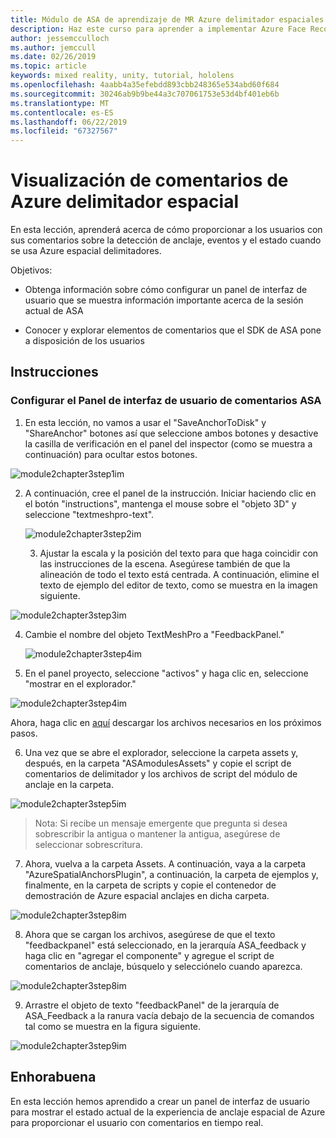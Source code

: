 ```yaml
---
title: Módulo de ASA de aprendizaje de MR Azure delimitador espaciales en HoloLens 2
description: Haz este curso para aprender a implementar Azure Face Recognition dentro de una aplicación de realidad mixta.
author: jessemcculloch
ms.author: jemccull
ms.date: 02/26/2019
ms.topic: article
keywords: mixed reality, unity, tutorial, hololens
ms.openlocfilehash: 4aabb4a35efebdd893cbb248365e534abd60f684
ms.sourcegitcommit: 30246ab9b9be44a3c707061753e53d4bf401eb6b
ms.translationtype: MT
ms.contentlocale: es-ES
ms.lasthandoff: 06/22/2019
ms.locfileid: "67327567"
---
```

# <a name="displaying-azure-spatial-anchor-feedback"></a>Visualización de comentarios de Azure delimitador espacial

En esta lección, aprenderá acerca de cómo proporcionar a los usuarios con sus comentarios sobre la detección de anclaje, eventos y el estado cuando se usa Azure espacial delimitadores.

Objetivos:

* Obtenga información sobre cómo configurar un panel de interfaz de usuario que se muestra información importante acerca de la sesión actual de ASA

* Conocer y explorar elementos de comentarios que el SDK de ASA pone a disposición de los usuarios

  

## <a name="instructions"></a>Instrucciones

### <a name="set-up-asa-feedback-ui-panel"></a>Configurar el Panel de interfaz de usuario de comentarios ASA

1. En esta lección, no vamos a usar el "SaveAnchorToDisk" y "ShareAnchor" botones así que seleccione ambos botones y desactive la casilla de verificación en el panel del inspector (como se muestra a continuación) para ocultar estos botones.
   

![module2chapter3step1im](images/module2chapter3step1im.PNG)

2. A continuación, cree el panel de la instrucción. Iniciar haciendo clic en el botón "instructions", mantenga el mouse sobre el "objeto 3D" y seleccione "textmeshpro-text".

   

   ![module2chapter3step2im](images/module2chapter3step2im.PNG)

   3. Ajustar la escala y la posición del texto para que haga coincidir con las instrucciones de la escena. Asegúrese también de que la alineación de todo el texto está centrada. A continuación, elimine el texto de ejemplo del editor de texto, como se muestra en la imagen siguiente.


![module2chapter3step3im](images/module2chapter3step3im.PNG)

4. Cambie el nombre del objeto TextMeshPro a "FeedbackPanel."
   
   ![module2chapter3step4im](images/module2chapter3step4im.PNG)
   
5. En el panel proyecto, seleccione "activos" y haga clic en, seleccione "mostrar en el explorador."
   

![module2chapter3step4im](images/module2chapter3step5im.PNG)

Ahora, haga clic en [aquí](https://onedrive.live.com/?authkey=%21ABXEC8PvyQu8Qd8&id=5B7335C4342BCB0E%21395636&cid=5B7335C4342BCB0E) descargar los archivos necesarios en los próximos pasos.

6. Una vez que se abre el explorador, seleccione la carpeta assets y, después, en la carpeta "ASAmodulesAssets" y copie el script de comentarios de delimitador y los archivos de script del módulo de anclaje en la carpeta. 
   

![module2chapter3step5im](images/module2chapter3step6im.PNG)

> Nota: Si recibe un mensaje emergente que pregunta si desea sobrescribir la antigua o mantener la antigua, asegúrese de seleccionar sobrescritura.

7. Ahora, vuelva a la carpeta Assets. A continuación, vaya a la carpeta "AzureSpatialAnchorsPlugin", a continuación, la carpeta de ejemplos y, finalmente, en la carpeta de scripts y copie el contenedor de demostración de Azure espacial anclajes en dicha carpeta. 
   

![module2chapter3step8im](images/module2chapter3step7im.PNG)

8. Ahora que se cargan los archivos, asegúrese de que el texto "feedbackpanel" está seleccionado, en la jerarquía ASA_feedback y haga clic en "agregar el componente" y agregue el script de comentarios de anclaje, búsquelo y selecciónelo cuando aparezca. 
   
   

![module2chapter3step8im](images/module2chapter3step8im.PNG)

9. Arrastre el objeto de texto "feedbackPanel" de la jerarquía de ASA_Feedback a la ranura vacía debajo de la secuencia de comandos tal como se muestra en la figura siguiente. 
   

![module2chapter3step9im](images/module2chapter3step9im.PNG)

   

## <a name="congratulations"></a>Enhorabuena

En esta lección hemos aprendido a crear un panel de interfaz de usuario para mostrar el estado actual de la experiencia de anclaje espacial de Azure para proporcionar el usuario con comentarios en tiempo real.


